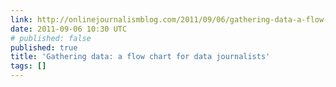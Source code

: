 ```yaml
---
link: http://onlinejournalismblog.com/2011/09/06/gathering-data-a-flow-chart-for-data-journalists/
date: 2011-09-06 10:30 UTC
# published: false
published: true
title: 'Gathering data: a flow chart for data journalists'
tags: []
---
```




